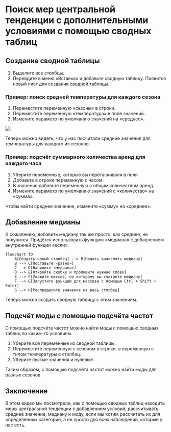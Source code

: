 # Поиск мер центральной тенденции с дополнительными условиями с помощью сводных таблиц

## Создание сводной таблицы

1. Выделите все столбцы.
2. Перейдите в меню «Вставка» и добавьте сводную таблицу. Появится новый лист для создания сводной таблицы.

### Пример: поиск средней температуры для каждого сезона

1. Переместите переменную «сезоны» в строки.
2. Переместите переменную «температура» в поле значений.
3. Измените параметр по умолчанию значений на «среднее».

![](images/СдАД__LEC_05_PART_07_E/000239s_top_7.jpg)

Теперь можно видеть, что у нас посчитали средние значения для температуры для каждого из сезонов.

### Пример: подсчёт суммарного количества аренд для каждого часа

1. Уберите переменные, которые вы перетаскивали в поля.
2. Добавьте в строки переменную с часом.
3. В значение добавьте переменную с общим количеством аренд.
4. Измените параметр по умолчанию значений с «количество» на «сумма».

Чтобы найти среднее значение, измените «сумму» на «среднее».

## Добавление медианы

К сожалению, добавить медиану так же просто, как среднее, не получится. Придётся использовать функцию «медиана» с добавлением внутренней функции «если».

```mermaid
flowchart TD
    A[Создать новый столбец] --> B[Начать вычислять медиану]
    B --> C[Поставьте «равно»]
    C --> D[Напишите «медиана»]
    D --> E[Откройте скобку и пропишите нужное слово]
    E --> F[Укажите массив, по которому вы считаете медиану]
    F --> G[Запустите функцию для массива с помощью Ctrl + Shift + Enter]
    G --> H[Распределите значение на весь столбец]
```

Теперь можно создать сводную таблицу с этим значением.

## Подсчёт моды с помощью подсчёта частот

С помощью подсчёта частот можно найти моды с помощью сводных таблиц по каким-то условиям.

1. Уберите все переменные из сводной таблицы.
2. Переместите переменную с сезоном в строки, а переменную с типом температуры в столбец.
3. Уберите пустые значения и нулевые.

Таким образом, с помощью подсчёта частот можно найти моды для разных сезонов.

## Заключение

В этом видео мы посмотрели, как с помощью сводных таблиц находить меры центральной тенденции с добавлением условий, рассчитывать среднее значение, медиану и моду, если мы хотим рассчитать их для определённых категорий, а не просто для всех наблюдений, которые у нас есть.